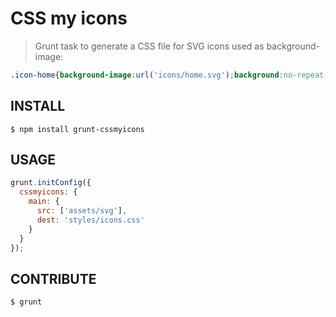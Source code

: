 # CSS my icons

> Grunt task to generate a CSS file for SVG icons used as background-image:

```css
.icon-home{background-image:url('icons/home.svg');background:no-repeat;}
```

## INSTALL

```shell
$ npm install grunt-cssmyicons
```

## USAGE
```javascript
grunt.initConfig({
  cssmyicons: {
    main: {
      src: ['assets/svg'],
      dest: 'styles/icons.css'
    }
  }
});
```

## CONTRIBUTE
```shell
$ grunt
```
